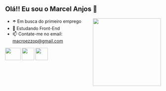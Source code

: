 ## Olá!! Eu sou o Marcel Anjos  💎   

<div>
  <img src="https://media1.tenor.com/m/6Rk6Z96eMIoAAAAC/gear-5-one-piece.gif" height="220" widht="80" align="right">
</div>

- ☂️ Em busca do primeiro emprego
- 🌱 Estudando Front-End
- 📫 Contate-me no email: macroezzop@gmail.com


  
<div>
  <img src="https://cdn.jsdelivr.net/gh/devicons/devicon/icons/python/python-original-wordmark.svg" height="40" width="50">
  <img src="https://cdn.jsdelivr.net/gh/devicons/devicon/icons/java/java-original-wordmark.svg" height="40" widht="50">
  <img src="https://cdn.jsdelivr.net/gh/devicons/devicon/icons/html5/html5-original-wordmark.svg" height="40" widht="50">       
</div>

